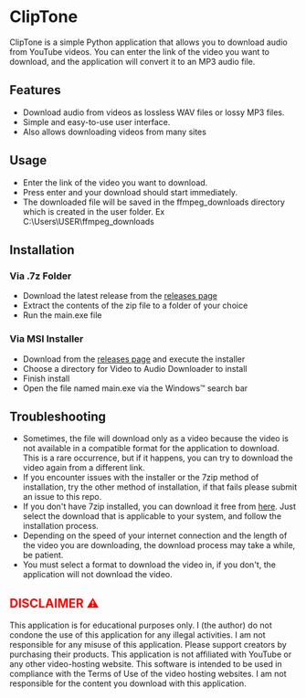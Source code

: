 # ClipTone

ClipTone is a simple Python application that allows you to download audio from YouTube videos. You can enter the link of the video you want to download, and the application will convert it to an MP3 audio file.

## Features

- Download audio from videos as lossless WAV files or lossy MP3 files.
- Simple and easy-to-use user interface.
- Also allows downloading videos from many sites

## Usage

- Enter the link of the video you want to download.
- Press enter and your download should start immediately.
- The downloaded file will be saved in the ffmpeg_downloads directory which is created in the user folder. Ex C:\Users\USER\ffmpeg_downloads

## Installation

### Via .7z Folder

- Download the latest release from the [releases page]((https://github.com/Moneydollar/ClipTone/releases/download/v1.2.3/ClipTone_v1.2.3.7z))
- Extract the contents of the zip file to a folder of your choice
- Run the main.exe file

### Via MSI Installer

- Download from the [releases page](https://github.com/Moneydollar/ClipTone/releases/download/v1.2.3/ClipTone-1.2.2-win64.msi) and execute the installer
- Choose a directory for Video to Audio Downloader to install
- Finish install
- Open the file named main.exe via the Windows™️ search bar
  
## Troubleshooting

- Sometimes, the file will download only as a video because the video is not available in a compatible format for the application to download. This is a rare occurrence, but if it happens, you can try to download the video again from a different link.
- If you encounter issues with the installer or the 7zip method of installation, try the other method of installation, if that fails please submit an issue to this repo.
- If you don't have 7zip installed, you can download it free from [here](https://www.7-zip.org/). Just select the download that is applicable to your system, and follow the installation process.
- Depending on the speed of your internet connection and the length of the video you are downloading, the download process may take a while, be patient.
- You must select a format to download the video in, if you don't, the application will not download the video.
  

<h2 style="color: red;">DISCLAIMER ⚠️</h2>

This application is for educational purposes only. I (the author) do not condone the use of this application for any illegal activities. I am not responsible for any misuse of this application. Please support creators by purchasing their products. This application is not affiliated with YouTube or any other video-hosting website. This software is intended to be used in compliance with the Terms of Use of the video hosting websites. I am not responsible for the content you download with this application.
